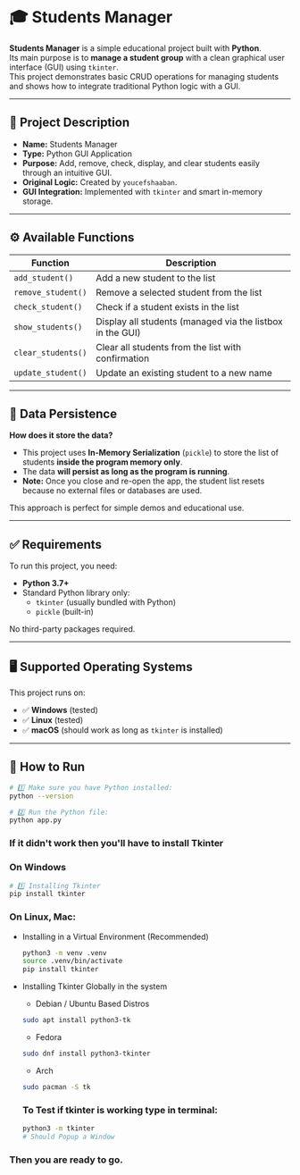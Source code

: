 # 🎓 Students Manager

**Students Manager** is a simple educational project built with **Python**.  
Its main purpose is to **manage a student group** with a clean graphical user interface (GUI) using `tkinter`.  
This project demonstrates basic CRUD operations for managing students and shows how to integrate traditional Python logic with a GUI.

---

## 📌 Project Description

- **Name:** Students Manager
- **Type:** Python GUI Application
- **Purpose:** Add, remove, check, display, and clear students easily through an intuitive GUI.
- **Original Logic:** Created by `youcefshaaban`.
- **GUI Integration:** Implemented with `tkinter` and smart in-memory storage.

---

## ⚙️ Available Functions

| Function           | Description                                               |
| ------------------ | --------------------------------------------------------- |
| `add_student()`    | Add a new student to the list                             |
| `remove_student()` | Remove a selected student from the list                   |
| `check_student()`  | Check if a student exists in the list                     |
| `show_students()`  | Display all students (managed via the listbox in the GUI) |
| `clear_students()` | Clear all students from the list with confirmation        |
| `update_student()` | Update an existing student to a new name                  |

---

## 💾 Data Persistence

**How does it store the data?**

- This project uses **In-Memory Serialization** (`pickle`) to store the list of students **inside the program memory only**.
- The data **will persist as long as the program is running**.
- **Note:** Once you close and re-open the app, the student list resets because no external files or databases are used.

This approach is perfect for simple demos and educational use.

---

## ✅ Requirements

To run this project, you need:

- **Python 3.7+**
- Standard Python library only:
  - `tkinter` (usually bundled with Python)
  - `pickle` (built-in)

No third-party packages required.

---

## 🖥️ Supported Operating Systems

This project runs on:

- ✅ **Windows** (tested)
- ✅ **Linux** (tested)
- ✅ **macOS** (should work as long as `tkinter` is installed)

---

## 🚀 How to Run

```bash
# 1️⃣ Make sure you have Python installed:
python --version

# 2️⃣ Run the Python file:
python app.py
```

### If it didn't work then you'll have to install Tkinter

### On Windows

```bash
# 1️⃣ Installing Tkinter
pip install tkinter
```

### On Linux, Mac:

- Installing in a Virtual Environment (Recommended)
  ```bash
  python3 -m venv .venv
  source .venv/bin/activate
  pip install tkinter
  ```
- Installing Tkinter Globally in the system

  - Debian / Ubuntu Based Distros

  ```bash
  sudo apt install python3-tk
  ```

  - Fedora

  ```bash
  sudo dnf install python3-tkinter
  ```

  - Arch

  ```bash
  sudo pacman -S tk
  ```

  ### To Test if tkinter is working type in terminal:

  ```bash
  python3 -m tkinter
  # Should Popup a Window
  ```

### Then you are ready to go.
